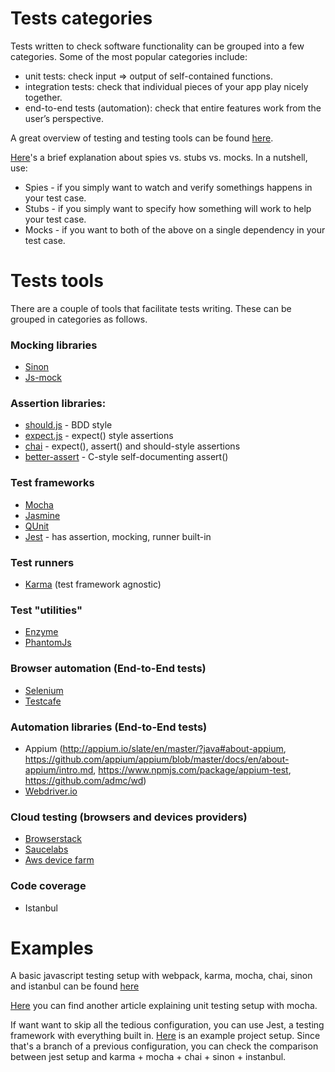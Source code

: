 # Tests categories

Tests written to check software functionality can be grouped into a few categories. Some of the most popular categories include:

* unit tests: check input => output of self-contained functions.
* integration tests: check that individual pieces of your app play nicely together.
* end-to-end tests (automation): check that entire features work from the user’s perspective.

A great overview of testing and testing tools can be found [here](https://medium.com/welldone-software/an-overview-of-javascript-testing-in-2018-f68950900bc3).

[Here](https://www.sitepoint.com/sinon-tutorial-javascript-testing-mocks-spies-stubs/)'s a brief explanation about spies vs. stubs vs. mocks. In a nutshell, use: 
* Spies - if you simply want to watch and verify somethings happens in your test case.
* Stubs - if you simply want to specify how something will work to help your test case.
* Mocks - if you want to both of the above on a single dependency in your test case.

# Tests tools

There are a couple of tools that facilitate tests writing. These can be grouped in categories as follows.

### Mocking libraries
* [Sinon](http://sinonjs.org/)
* [Js-mock](https://www.npmjs.com/package/js-mock)

### Assertion libraries: 
* [should.js](https://shouldjs.github.io/) - BDD style 
* [expect.js](https://github.com/Automattic/expect.js?files=1) - expect() style assertions
* [chai](http://chaijs.com/api/) - expect(), assert() and should-style assertions
* [better-assert](https://github.com/tj/better-assert) - C-style self-documenting assert()

### Test frameworks
* [Mocha](https://mochajs.org/) 
* [Jasmine](https://jasmine.github.io/)
* [QUnit](http://qunitjs.com/)
* [Jest](https://facebook.github.io/jest/) - has assertion, mocking, runner built-in

### Test runners
* [Karma](https://karma-runner.github.io/1.0/index.html) (test framework agnostic)

### Test "utilities"
* [Enzyme](https://github.com/airbnb/enzyme)
* [PhantomJs](http://phantomjs.org/)

### Browser automation (End-to-End tests)
* [Selenium](http://www.seleniumhq.org/)
* [Testcafe](https://testcafe.devexpress.com/)

### Automation libraries (End-to-End tests)
* Appium (http://appium.io/slate/en/master/?java#about-appium, https://github.com/appium/appium/blob/master/docs/en/about-appium/intro.md, https://www.npmjs.com/package/appium-test, https://github.com/admc/wd)
* [Webdriver.io](http://webdriver.io/)

### Cloud testing (browsers and devices providers)
* [Browserstack](https://www.browserstack.com/automate)
* [Saucelabs](https://saucelabs.com/)
* [Aws device farm](https://aws.amazon.com/device-farm/)

### Code coverage
* Istanbul

# Examples

A basic javascript testing setup with webpack, karma, mocha, chai, sinon and istanbul can be found [here]( https://github.com/ancutac/javascript-testing)

[Here](https://www.sitepoint.com/unit-test-javascript-mocha-chai/)  you can find another article explaining unit testing setup with mocha.

If want want to skip all the tedious configuration, you can use Jest, a testing framework with everything built in. [Here](https://github.com/ancutac/javascript-testing/tree/jest) is an example project setup. Since that's a branch of a previous configuration, you can check the comparison between jest setup and karma + mocha + chai + sinon + instanbul.

